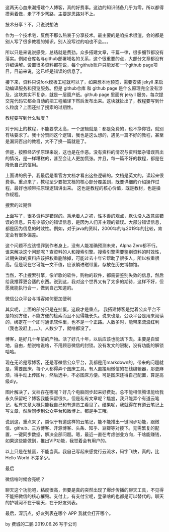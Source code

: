 这两天心血来潮搭建个人博客，真的好费事。这边的知识储备几乎为零，所以都得摸索着做，走了不少弯路，主要是思路对不上。

技术分享？不，只说说想法

作为一个技术宅，反倒不那么热衷于分享技术。最主要的是咱技术很渣，会的都是别人写了很多教程的知识，别人没写过的咱也不会。。。

所以只是来说说感受，总结就是费劲。众多搭建文章，千篇一律，很多细节都没有落实。例如仓库名与github部署域名的关系，这个很重要的点，大部分文章都没有详细讲解。设置很多资料都在说，每个github账户只能发布一个github page项目，目前来说，这已经是错误的信息了。

接下来，资料只说fork模板工程就可以了，如果想本地预览，需要安装 jekyll 来启动编译服务和预览服务。但是 github仓库 和 github page 是什么原理完全没有涉及，这块其实不复杂，就是一层窗户纸。github page 里面有 jekyll 服务，每次提交完代码它都会自动的把工程编译下然后发布出来。这块就扯出了，教程要写到什么粒度？上面还扯了搜索的过期性。

教程要写到什么粒度？

对于网上的教程，不能要求太高，一个逻辑就是：都是免费的，也不挣你钱，就别有啥要求了。我十分赞同这个逻辑，我也是这么想的，遇见一篇不好的教程，甚至是漏洞百出的教程，大不了换一篇就是了。

但是，按照经济学原理来说，这也是在作恶。没有资料的情况与资料繁杂错误百出的情况，是一样糟糕的，甚至会让人更加慌张。并且，每一篇不好的教程，都是在降低自己的信用。

上面讲的例子，我最后是看官方文档才看出这些逻辑的。文档是英文的，读起来很费事。重点来了，教程至少要把文档的核心部分覆盖到，既要详细的介绍操作过程，最好也顺带把原理逻辑讲出来。 这也是教程的核心价值，既是教材，也是操作规程。

搜索的过期性

上面写了，很多资料是错误的。秉承着人之初，性本善的观点，默认没人故意些错误的信息。只有少部分的错误信息，是因为人们非主观的错误。大部分错误信息，都是因为信息的时效性。例如，对于java的资料，2000年的与2019年的比较，肯定会有很多偏差。

这个问题不应该怪罪到作者身上，没有人能准确预测未来，Alpha Zero都不行。谁来解决这个问题呢？查资料的人和搜索引擎。搜索引擎需要鉴别资料的时效性，过期失效的资料应该把权重删除掉，可能过去十年它帮助了很多人，所以权重很高。但是现在它可能一文不值，应该躺进磁带里，存放在历史博物馆。

当然，不止搜索引擎，像听歌的软件，购物的软件，都需要鉴别失效的信息，然后给我推荐更合适的东西。说到这，我对这个世界又有了太多的期待，这样不好，但愿我能执行合一，做到自己知道的。

微信公众平台与博客如何更加便利

其实呢，上面的部分只是在扯蛋，这段才是重点。 我搭建博客是觉着公众平台不是特别方便，不能方便的检索而且不见得能长久。说来也是，公众平台是用来阅读的，绑定在一个即时通讯软件里，也不是一个正路。人数多时，能带来流浪红利（我也没赶上。。。）。人数少了，就啥都没了。

博客，是好几十年前的产物。活了好几十年，以后应该也能活下去。主要是自留地，自由，想说啥说啥，不用顾忌微信的封锁。没有发文的限制，没有功能的解锁哈哈。

现在无论是写博客，还是写微信公众平台，我都是用markdown的。带来的问题就是，需要图床，每个人都得弄个图床工具。有人直接用微信的在线编辑器，那更麻烦，得手动上传图片，然后选中，不必图床方便。可是图床还得自己配置，算是高级diy。

图片解决了，文档存在哪呢？好几个电脑同步起来好费劲。总不能相信腾讯能给我永久保留吧？博客我能保留很久，但是私有文章呢？尴尬，我只能弄个有道云笔记，私有文章大概只能我自己和有道员工看见了。结果呢，我就得在有道云笔记上写文章，然后同步到公众平台和微博上。都是手工哦。

说到这，重点来了，类似于有道这样的云笔记，能不能推出一键同步功能，跟微信、github、三方博客、开源博客、头条、知乎、豆瓣等对接下。无需繁复的配置，一键同步数据，解决全部问题。嗯，最近一直在考虑创业方向，干啥能赚钱，如果这些能做到，推出VIP功能，我觉着会有用户的。

以上只是在扯蛋，不能当真。我自己写起来感觉行云流水，码字飞快，真的，比 Hello World 不差多少。

最后

微信啥时候会亮呢？

聊天这个功能吧，粘度很高，但要是真的突然出现了爆炸传播的聊天工具，不见得不能把微信的核心摧毁。支付上，有支付宝呢，登录啥的也都是可以替代的。聊天的护城河不在于聊天，在于好友列表。

最后，深沉点，好友列表在哪个 APP 我就会打开哪个。

by 费城的二鹏 2019.06.26 写于公司
